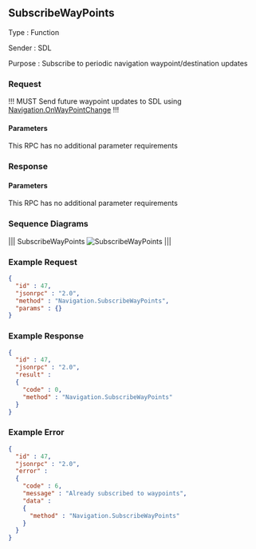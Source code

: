 ## SubscribeWayPoints

Type
: Function

Sender
: SDL

Purpose
: Subscribe to periodic navigation waypoint/destination updates

### Request

!!! MUST
Send future waypoint updates to SDL using [Navigation.OnWayPointChange](../onwaypointchange)
!!!

#### Parameters

This RPC has no additional parameter requirements

### Response

#### Parameters

This RPC has no additional parameter requirements

### Sequence Diagrams
|||
SubscribeWayPoints
![SubscribeWayPoints](./assets/SubscribeWayPoints.jpg)
|||

### Example Request

```json
{
  "id" : 47,
  "jsonrpc" : "2.0",
  "method" : "Navigation.SubscribeWayPoints",
  "params" : {}
}
```

### Example Response

```json
{
  "id" : 47,
  "jsonrpc" : "2.0",
  "result" :
  {
    "code" : 0,
    "method" : "Navigation.SubscribeWayPoints"
  }
}
```

### Example Error

```json
{
  "id" : 47,
  "jsonrpc" : "2.0",
  "error" :
  {
    "code" : 6,
    "message" : "Already subscribed to waypoints",
    "data" :
    {
      "method" : "Navigation.SubscribeWayPoints"
    }
  }
}
```
